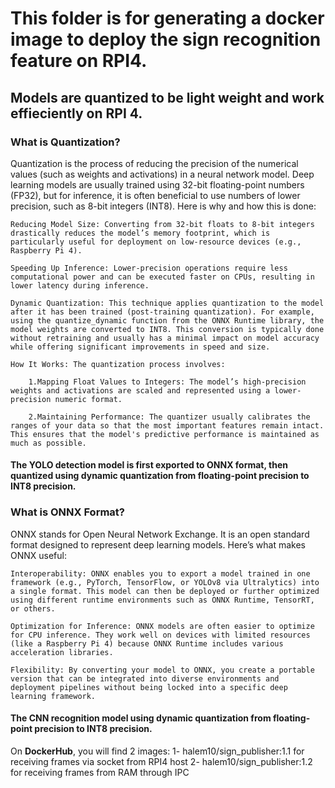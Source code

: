 # This folder is for generating a docker image to deploy the sign recognition feature on RPI4.
## Models are quantized to be light weight and work effieciently on RPI 4.
### What is Quantization?
Quantization is the process of reducing the precision of the numerical values (such as weights and activations) in a neural network model. Deep learning models are usually trained using 32-bit floating-point numbers (FP32), but for inference, it is often beneficial to use numbers of lower precision, such as 8-bit integers (INT8). Here is why and how this is done:

    Reducing Model Size: Converting from 32-bit floats to 8-bit integers drastically reduces the model’s memory footprint, which is particularly useful for deployment on low-resource devices (e.g., Raspberry Pi 4).

    Speeding Up Inference: Lower-precision operations require less computational power and can be executed faster on CPUs, resulting in lower latency during inference.

    Dynamic Quantization: This technique applies quantization to the model after it has been trained (post-training quantization). For example, using the quantize_dynamic function from the ONNX Runtime library, the model weights are converted to INT8. This conversion is typically done without retraining and usually has a minimal impact on model accuracy while offering significant improvements in speed and size.

    How It Works: The quantization process involves:

        1.Mapping Float Values to Integers: The model’s high-precision weights and activations are scaled and represented using a lower-precision numeric format.

        2.Maintaining Performance: The quantizer usually calibrates the ranges of your data so that the most important features remain intact. This ensures that the model's predictive performance is maintained as much as possible.

#### The YOLO detection model is first exported to ONNX format, then quantized using dynamic quantization from floating-point precision to INT8 precision.

### What is ONNX Format?
ONNX stands for Open Neural Network Exchange. It is an open standard format designed to represent deep learning models. Here’s what makes ONNX useful:

    Interoperability: ONNX enables you to export a model trained in one framework (e.g., PyTorch, TensorFlow, or YOLOv8 via Ultralytics) into a single format. This model can then be deployed or further optimized using different runtime environments such as ONNX Runtime, TensorRT, or others.

    Optimization for Inference: ONNX models are often easier to optimize for CPU inference. They work well on devices with limited resources (like a Raspberry Pi 4) because ONNX Runtime includes various acceleration libraries.

    Flexibility: By converting your model to ONNX, you create a portable version that can be integrated into diverse environments and deployment pipelines without being locked into a specific deep learning framework.

#### The CNN recognition model using dynamic quantization from floating-point precision to INT8 precision.

On **DockerHub**, you will find 2 images:
1- halem10/sign_publisher:1.1 for receiving frames via socket from RPI4 host
2- halem10/sign_publisher:1.2 for receiving frames from RAM through IPC